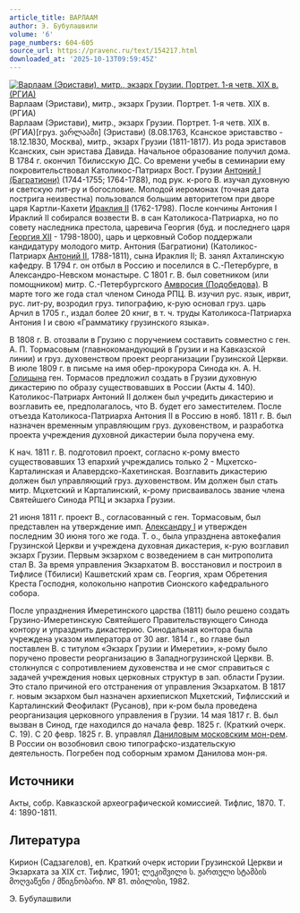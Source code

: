 ```yaml
---
article_title: ВАРЛААМ
author: Э. Бубулашвили
volume: '6'
page_numbers: 604-605
source_url: https://pravenc.ru/text/154217.html
downloaded_at: '2025-10-13T09:59:45Z'
---
```


[![Варлаам (Эристави), митр., экзарх Грузии. Портрет. 1-я четв. XIX в. (РГИА)](https://pravenc.ru/data/545/461/1234/i200.jpg "Кликните для увеличения картинки")](https://pravenc.ru/data/545/461/1234/i400.jpg)Варлаам (Эристави), митр., экзарх Грузии. Портрет. 1-я четв. XIX в. (РГИА)  
Варлаам (Эристави), митр., экзарх Грузии. Портрет. 1-я четв. XIX в. (РГИА)[груз. ვარლაამი] (Эристави) (8.08.1763, Ксанское эриставство - 18.12.1830, Москва), митр., экзарх Грузии (1811-1817). Из рода эриставов Ксанских, сын эристава Давида. Начальное образование получил дома. В 1784 г. окончил Тбилисскую ДС. Со времени учебы в семинарии ему покровительствовал Католикос-Патриарх Вост. Грузии [Антоний I (Багратиони)](<https://pravenc.ru/text/Антоний I (Багратиони).html>) (1744-1755; 1764-1788), под рук. к-рого В. изучал духовную и светскую лит-ру и богословие. Молодой иеромонах (точная дата пострига неизвестна) пользовался большим авторитетом при дворе царя Картли-Кахети [Ираклия II](<https://pravenc.ru/text/Ираклия II.html>) (1762-1798). После кончины Антония I Ираклий II собирался возвести В. в сан Католикоса-Патриарха, но по совету наследника престола, царевича Георгия (буд. и последнего царя [Георгия XII](<https://pravenc.ru/text/Георгия XII.html>) - 1798-1800), царь и церковный Собор поддержали кандидатуру молодого митр. Антония (Багратиони) (Католикос-Патриарх [Антоний II](<https://pravenc.ru/text/Антоний II.html>), 1788-1811), сына Ираклия II; В. занял Ахталинскую кафедру. В 1794 г. он отбыл в Россию и поселился в С.-Петербурге, в Александро-Невском монастыре. С 1801 г. В. был советником (или помощником) митр. С.-Петербургского [Амвросия (Подобедова)](https://pravenc.ru/text/АМВРОСИЙ.html). В марте того же года стал членом Синода РПЦ. В. изучил рус. язык, иврит, рус. лит-ру, возродил груз. типографию, к-рую основал груз. царь Арчил в 1705 г., издал более 20 книг, в т. ч. труды Католикоса-Патриарха Антония I и свою «Грамматику грузинского языка».

В 1808 г. В. отозвали в Грузию с поручением составить совместно с ген. А. П. Тормасовым (главнокомандующий в Грузии и на Кавказской линии) и груз. духовенством проект реорганизации Грузинской Церкви. В июле 1809 г. в письме на имя обер-прокурора Синода кн. А. Н. [Голицына](https://pravenc.ru/text/Голицына.html) ген. Тормасов предложил создать в Грузии духовную дикастерию по образу существовавших в России (Акты 4. 140). Католикос-Патриарх Антоний II должен был учредить дикастерию и возглавить ее, предполагалось, что В. будет его заместителем. После отъезда Католикоса-Патриарха Антония II в Россию в нояб. 1811 г. В. был назначен временным управляющим груз. духовенством, и разработка проекта учреждения духовной дикастерии была поручена ему.

К нач. 1811 г. В. подготовил проект, согласно к-рому вместо существовавших 13 епархий учреждались только 2 - Мцхетско-Карталинская и Алавердско-Кахетинская. Возглавить дикастерию должен был управляющий груз. духовенством. Им должен был стать митр. Мцхетский и Карталинский, к-рому присваивалось звание члена Святейшего Синода РПЦ и экзарха Грузии.

21 июня 1811 г. проект В., согласованный с ген. Тормасовым, был представлен на утверждение имп. [Александру I](<https://pravenc.ru/text/АЛЕКСАНДР I ПАВЛОВИЧ.html>) и утвержден последним 30 июня того же года. Т. о., была упразднена автокефалия Грузинской Церкви и учреждена духовная дикастерия, к-рую возглавил экзарх Грузии. Первым экзархом с возведением в сан митрополита стал В. За время управления Экзархатом В. восстановил и построил в Тифлисе (Тбилиси) Кашветский храм св. Георгия, храм Обретения Креста Господня, колокольню напротив Сионского кафедрального собора.

После упразднения Имеретинского царства (1811) было решено создать Грузино-Имеретинскую Святейшего Правительствующего Синода контору и упразднить дикастерию. Синодальная контора была учреждена указом императора от 30 авг. 1814 г., во главе был поставлен В. с титулом «Экзарх Грузии и Имеретии», к-рому было поручено провести реорганизацию в Западногрузинской Церкви. В. столкнулся с сопротивлением духовенства и не смог справиться с задачей учреждения новых церковных структур в зап. области Грузии. Это стало причиной его отстранения от управления Экзархатом. В 1817 г. новым экзархом был назначен архиепископ Мцхетский, Тифлисский и Карталинский Феофилакт (Русанов), при к-ром была проведена реорганизация церковного управления в Грузии. 14 мая 1817 г. В. был вызван в Синод, где находился до начала февр. 1825 г. (Краткий очерк. С. 19). С 20 февр. 1825 г. В. управлял [Даниловым московским мон-рем](<https://pravenc.ru/text/Даниловым московским мон-рем.html>). В России он возобновил свою типографско-издательскую деятельность. Погребен под соборным храмом Данилова мон-ря.

## Источники

Акты, собр. Кавказской археографической комиссией. Тифлис, 1870. Т. 4: 1890-1811.

## Литература

Кирион (Садзагелов), еп. Краткий очерк истории Грузинской Церкви и Экзархата за XIX ст. Тифлис, 1901; ლეკიშვილი ს. ჟართული სტამბის მოღვაწენი / მწიგნობარი. № 81. თბილისი, 1982.

Э. Бубулашвили
